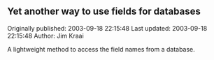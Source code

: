 ## Yet another way to use fields for databases

Originally published: 2003-09-18 22:15:48
Last updated: 2003-09-18 22:15:48
Author: Jim Kraai

A lightweight method to access the field names from a database.